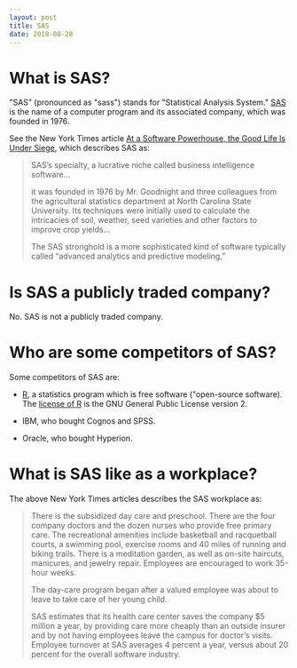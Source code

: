 ```yaml
---
layout: post
title: SAS
date: 2018-08-28
---
```


# What is SAS?

"SAS" (pronounced as "sass") stands for "Statistical Analysis System." [SAS](https://www.sas.com/en_us/home.html) is the name of a computer program and its associated company, which was founded in 1976.

See the New York Times article [At a Software Powerhouse, the Good Life Is Under Siege](https://www.nytimes.com/2009/11/22/business/22sas.html), which describes SAS as:

> SAS’s specialty, a lucrative niche called business intelligence software...
>
> it was founded in 1976 by Mr. Goodnight and three colleagues from the agricultural statistics department at North Carolina State University. Its techniques were initially used to calculate the intricacies of soil, weather, seed varieties and other factors to improve crop yields...
>
> The SAS stronghold is a more sophisticated kind of software typically called “advanced analytics and predictive modeling,” 

# Is SAS a publicly traded company?

No. SAS is not a publicly traded company.

# Who are some competitors of SAS?

Some competitors of SAS are:

* [R](https://www.r-project.org/), a statistics program which is free software ("open-source software). The [license of R](https://www.r-project.org/COPYING) is the GNU General Public License version 2.

* IBM, who bought Cognos and SPSS.

* Oracle, who bought Hyperion.

# What is SAS like as a workplace?

The above New York Times articles describes the SAS workplace as:

> There is the subsidized day care and preschool. There are the four company doctors and the dozen nurses who provide free primary care. The recreational amenities include basketball and racquetball courts, a swimming pool, exercise rooms and 40 miles of running and biking trails. There is a meditation garden, as well as on-site haircuts, manicures, and jewelry repair. Employees are encouraged to work 35-hour weeks.
>
> The day-care program began after a valued employee was about to leave to take care of her young child.
>
> SAS estimates that its health care center saves the company $5 million a year, by providing care more cheaply than an outside insurer and by not having employees leave the campus for doctor’s visits. Employee turnover at SAS averages 4 percent a year, versus about 20 percent for the overall software industry.

